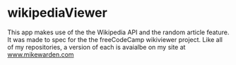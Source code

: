 # wikipediaViewer
This app makes use of the the Wikipedia API and the random article feature.
It was made to spec for the the freeCodeCamp wikiviewer project. Like all of my repositories, a version of each is avaialbe on my site at www.mikewarden.com
